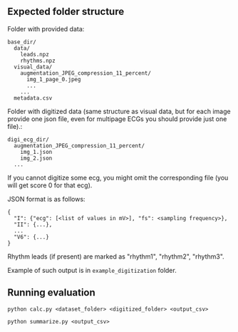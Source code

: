 ## Expected folder structure

Folder with provided data:

```
base_dir/
  data/
    leads.npz
    rhythms.npz
  visual_data/
    augmentation_JPEG_compression_11_percent/
      img_1_page_0.jpeg
      ...
    ...
  metadata.csv
```

Folder with digitized data (same structure as visual data, but for each image provide one json file, even for multipage ECGs you should provide just one file).:

```
digi_ecg_dir/
  augmentation_JPEG_compression_11_percent/
    img_1.json
    img_2.json
  ...
```

If you cannot digitize some ecg, you might omit the corresponding file (you will get score 0 for that ecg).


JSON format is as follows:
```
{
  "I": {"ecg": [<list of values in mV>], "fs": <sampling frequency>},
  "II": {...},
  ...
  "V6": {...}
}
```

Rhythm leads (if present) are marked as "rhythm1", "rhythm2", "rhythm3".

Example of such output is in `example_digitization` folder.

## Running evaluation

`python calc.py <dataset_folder> <digitized_folder> <output_csv>`

`python summarize.py <output_csv>`

